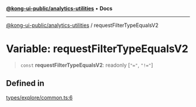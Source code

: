 [**@kong-ui-public/analytics-utilities**](../README.md) • **Docs**

***

[@kong-ui-public/analytics-utilities](../README.md) / requestFilterTypeEqualsV2

# Variable: requestFilterTypeEqualsV2

> `const` **requestFilterTypeEqualsV2**: readonly [`"="`, `"!="`]

## Defined in

[types/explore/common.ts:6](https://github.com/Kong/public-ui-components/blob/main/packages/analytics/analytics-utilities/src/types/explore/common.ts#L6)
